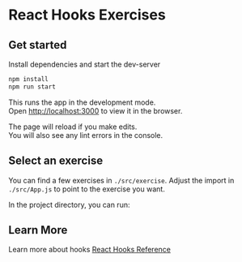 # React Hooks Exercises

## Get started

Install dependencies and start the dev-server

```js
npm install
npm run start
```

This runs the app in the development mode.<br>
Open [http://localhost:3000](http://localhost:3000) to view it in the browser.

The page will reload if you make edits.<br>
You will also see any lint errors in the console.

## Select an exercise

You can find a few exercises in `./src/exercise`.
Adjust the import in `./src/App.js` to point to the exercise you want.

In the project directory, you can run:

## Learn More

Learn more about hooks [React Hooks Reference](https://reactjs.org/docs/hooks-reference.html)
